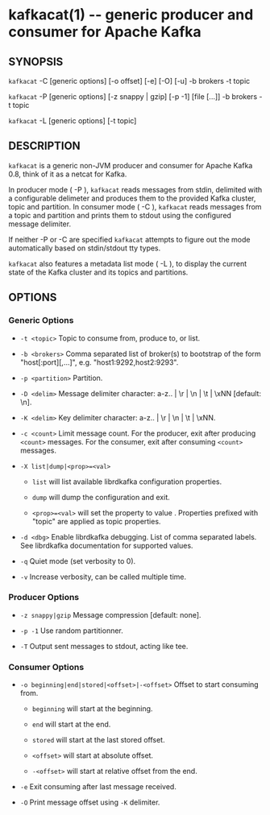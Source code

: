 kafkacat(1) -- generic producer and consumer for Apache Kafka
=============================================================

SYNOPSIS
--------

`kafkacat` -C [generic options] [-o offset] [-e] [-O] [-u]
           -b brokers -t topic

`kafkacat` -P [generic options] [-z snappy | gzip] [-p -1] [file [...]]
           -b brokers -t topic

`kafkacat` -L [generic options] [-t topic]

DESCRIPTION
-----------

`kafkacat` is a generic non-JVM producer and consumer for Apache Kafka 0.8,
think of it as a netcat for Kafka.

In producer mode ( -P ), `kafkacat` reads messages from stdin, delimited with a
configurable delimeter and produces them to the provided Kafka cluster, topic
and partition. In consumer mode ( -C ), `kafkacat` reads messages from a topic
and partition and prints them to stdout using the configured message delimiter.

If neither -P or -C are specified `kafkacat` attempts to figure out the mode
automatically based on stdin/stdout tty types.

`kafkacat` also features a metadata list mode ( -L ), to display the
current state of the Kafka cluster and its topics and partitions.

OPTIONS
-------

### Generic Options

* `-t <topic>`
  Topic to consume from, produce to, or list.

* `-b <brokers>`
  Comma separated list of broker(s) to bootstrap of the form
  "host[:port][,...]", e.g. "host1:9292,host2:9293".

* `-p <partition>`
  Partition.

* `-D <delim>`
  Message delimiter character: a-z.. | \\r | \\n | \\t | \\xNN [default: \\n].


* `-K <delim>`
  Key delimiter character: a-z.. | \\r | \\n | \\t | \\xNN.

* `-c <count>`
  Limit message count. For the producer, exit after producing `<count>`
  messages. For the consumer, exit after consuming `<count>` messages.

* `-X list|dump|<prop>=<val>`

  * `list` will list available librdkafka configuration properties.

  * `dump` will dump the configuration and exit.

  * `<prop>=<val>` will set the property <prop> to value <val>. Properties
    prefixed with "topic" are applied as topic properties.

* `-d <dbg>`
  Enable librdkafka debugging. List of comma separated labels. See librdkafka
  documentation for supported values.

* `-q`
  Quiet mode (set verbosity to 0).

* `-v`
  Increase verbosity, can be called multiple time.

### Producer Options

* `-z snappy|gzip`
  Message compression [default: none].

* `-p -1`
  Use random partitionner.

* `-T`
  Output sent messages to stdout, acting like tee.

### Consumer Options

* `-o beginning|end|stored|<offset>|-<offset>`
  Offset to start consuming from.

  * `beginning` will start at the beginning.

  * `end` will start at the end.

  * `stored` will start at the last stored offset.

  * `<offset>` will start at absolute offset.

  * `-<offset>` will start at relative offset from the end.

* `-e`
  Exit consuming after last message received.

* `-O`
  Print message offset using `-K` delimiter.
